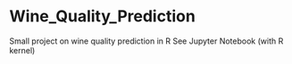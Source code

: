 # Wine_Quality_Prediction
Small project on wine quality prediction in R
See Jupyter Notebook (with R kernel)
